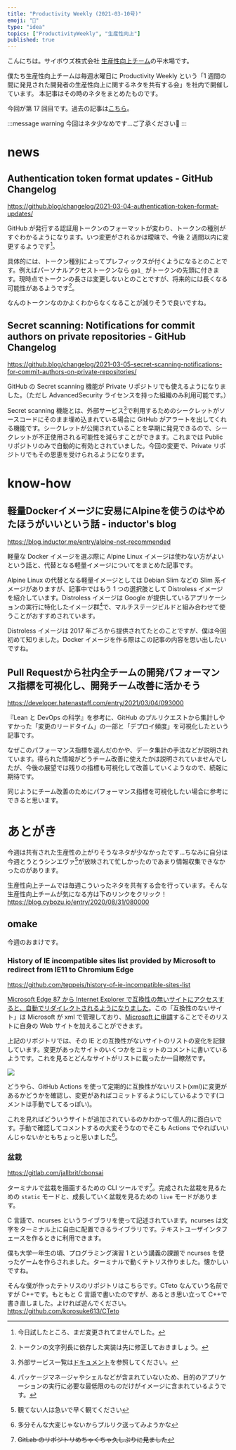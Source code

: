 ```yaml
---
title: "Productivity Weekly (2021-03-10号)"
emoji: "🌸"
type: "idea"
topics: ["ProductivityWeekly", "生産性向上"]
published: true
---
```


こんにちは。サイボウズ株式会社 [生産性向上チーム](https://blog.cybozu.io/entry/2020/08/31/080000)の平木場です。

僕たち生産性向上チームは毎週水曜日に Productivity Weekly という「1 週間の間に発見された開発者の生産性向上に関するネタを共有する会」を社内で開催しています。
本記事はその時のネタをまとめたものです。

今回が第 17 回目です。過去の記事は[こちら](https://zenn.dev/topics/productivityweekly)。

:::message warning
今回はネタ少なめです...ご了承ください🙇
:::

# news
## Authentication token format updates - GitHub Changelog
https://github.blog/changelog/2021-03-04-authentication-token-format-updates/

GitHub が発行する認証用トークンのフォーマットが変わり、トークンの種別がすぐわかるようになります。いつ変更がされるかは曖昧で、今後 2 週間以内に変更するようです[^2week]。

具体的には、トークン種別によってプレフィックスが付くようになるとのことです。例えばパーソナルアクセストークンなら `gp1_` がトークンの先頭に付きます。現時点でトークンの長さは変更しないとのことですが、将来的には長くなる可能性があるようです[^token]。

なんのトークンなのかよくわからなくなることが減りそうで良いですね。

[^2week]: 今日試したところ、まだ変更されてませんでした。
[^token]: トークンの文字列長に依存した実装は先に修正しておきましょう。

## Secret scanning: Notifications for commit authors on private repositories - GitHub Changelog
https://github.blog/changelog/2021-03-05-secret-scanning-notifications-for-commit-authors-on-private-repositories/

GitHub の Secret scanning 機能が Private リポジトリでも使えるようになりました。（ただし AdvancedSecurity ライセンスを持った組織のみ利用可能です。）

Secret scanning 機能とは、外部サービス[^gaibu]で利用するためのシークレットがソースコードにそのまま埋め込まれている場合に GitHub がアラートを出してくれる機能です。シークレットが公開されていることを早期に発見できるので、シークレットが不正使用される可能性を減らすことができます。これまでは Public リポジトリのみで自動的に有効とされていました。今回の変更で、Private リポジトリでもその恩恵を受けられるようになります。

[^gaibu]: 外部サービス一覧は[ドキュメント](https://docs.github.com/en/github/administering-a-repository/about-secret-scanning)を参照してください。

# know-how
## 軽量Dockerイメージに安易にAlpineを使うのはやめたほうがいいという話 - inductor's blog
https://blog.inductor.me/entry/alpine-not-recommended

軽量な Docker イメージを選ぶ際に Alpine Linux イメージは使わない方がよいという話と、代替となる軽量イメージについてをまとめた記事です。

Alpine Linux の代替となる軽量イメージとしては Debian Slim などの Slim 系イメージがありますが、記事中ではもう 1 つの選択肢として Distroless イメージを紹介しています。Distroless イメージは Google が提供しているアプリケーションの実行に特化したイメージ群[^distroless]で、マルチステージビルドと組み合わせて使うことがおすすめされています。

Distroless イメージは 2017 年ごろから提供されてたとのことですが、僕は今回初めて知りました。Docker イメージを作る際はこの記事の内容を思い出したいですね。

[^distroless]: パッケージマネージャやシェルなどが含まれていないため、目的のアプリケーションの実行に必要な最低限のものだけがイメージに含まれているようです。

## Pull Requestから社内全チームの開発パフォーマンス指標を可視化し、開発チーム改善に活かそう
https://developer.hatenastaff.com/entry/2021/03/04/093000

『Lean と DevOps の科学』を参考に、GitHub のプルリクエストから集計しやすかった「変更のリードタイム」の一部と「デプロイ頻度」を可視化したという記事です。

なぜこのパフォーマンス指標を選んだのかや、データ集計の手法などが説明されています。得られた情報がどうチーム改善に使えたかは説明されていませんでしたが、今後の展望では残りの指標も可視化して改善していくようなので、続報に期待です。

同じようにチーム改善のためにパフォーマンス指標を可視化したい場合に参考にできると思います。


# あとがき
今週は共有された生産性の上がりそうなネタが少なかったです...ちなみに自分は今週とうとうシンエヴァ[^eva]が放映されて忙しかったのであまり情報収集できなかったのがあります。

生産性向上チームでは毎週こういったネタを共有する会を行っています。そんな生産性向上チームが気になる方は下のリンクをクリック！
https://blog.cybozu.io/entry/2020/08/31/080000

[^eva]: 観てない人は急いで早く観てください

## omake
今週のおまけです。

### History of IE incompatible sites list provided by Microsoft to redirect from IE11 to Chromium Edge
https://github.com/teppeis/history-of-ie-incompatible-sites-list

[Microsoft Edge 87 から Internet Explorer で互換性の無いサイトにアクセスすると、自動でリダイレクトされるようになりました](https://forest.watch.impress.co.jp/docs/news/1285293.html)。この「互換性のないサイト」は Microsoft が xml で管理しており、[Microsoft に申請](https://docs.microsoft.com/ja-jp/microsoft-edge/web-platform/ie-to-microsoft-edge-redirection#ie-%E4%BA%92%E6%8F%9B%E6%80%A7%E3%81%AE%E4%B8%80%E8%A6%A7%E3%81%AE%E6%9B%B4%E6%96%B0%E3%82%92%E8%A6%81%E6%B1%82%E3%81%99%E3%82%8B)することでそのリストに自身の Web サイトを加えることができます。

上記のリポジトリでは、その IE との互換性がないサイトのリストの変化を記録しています。変更があったサイトのいくつかをコミットのコメントに書いているようです。これを見るとどんなサイトがリストに載ったか一目瞭然です。

[![](https://storage.googleapis.com/zenn-user-upload/gztuvibg49avz7f1rqg4u2xyaqm6)](https://github.com/teppeis/history-of-ie-incompatible-sites-list/commit/6e79ad7f5834e9ee344e98c1f4d2988b9a547594#commitcomment-47847223)

どうやら、GitHub Actions を使って定期的に互換性がないリスト(xml)に変更があるかどうかを確認し、変更があればコミットするようにしているようです(コメントは手動でしてるっぽい)。

これを見ればどういうサイトが追加されているのかわかって個人的に面白いです。手動で確認してコメントするの大変そうなのでそこも Actions でやればいいんじゃないかともちょっと思いました[^pull]。

[^pull]: 多分そんな大変じゃないからプルリク送ってみようかな

### 盆栽
https://gitlab.com/jallbrit/cbonsai

ターミナルで盆栽を描画するための CLI ツールです[^gitlab]。完成された盆栽を見るための `static` モードと、成長していく盆栽を見るための `live` モードがあります。

C 言語で、ncurses というライブラリを使って記述されています。ncurses は文字をターミナル上に自由に配置できるライブラリです。テキストユーザインタフェースを作るときに利用できます。

僕も大学一年生の頃、プログラミング演習 1 という講義の課題で ncurses を使ったゲームを作らされました。ターミナルで動くテトリス作りました。懐かしいですね。

そんな僕が作ったテトリスのリポジトリはこちらです。CTeto なんていう名前ですが C++です。もともと C 言語で書いたのですが、あるとき思い立って C++で書き直しました。よければ遊んでください。
https://github.com/korosuke613/CTeto

[^gitlab]: ~~GitLab のリポジトリめちゃくちゃ久しぶりに見ました~~